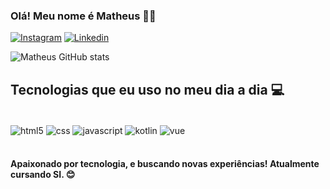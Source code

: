 

### Olá! Meu nome é Matheus 👋🏻

[![Instagram](https://img.shields.io/badge/Instagram-E4405F?style=for-the-badge&logo=instagram&logoColor=white)](https://www.instagram.com/matheusmoura10_/)
[![Linkedin](https://img.shields.io/badge/LinkedIn-0077B5?style=for-the-badge&logo=linkedin&logoColor=white)](https://www.linkedin.com/in/matheus-moura-85688b253/)

![Matheus GitHub stats](https://github-readme-stats.vercel.app/api?username=matheusmouraa10&show_icons=true&theme=dark)

## Tecnologias que eu uso no meu dia a dia 💻

<div style="display: inline_block"> </br>
    <img align="center" alt="html5" src= "https://img.shields.io/badge/HTML5-E34F26?style=for-the-badge&logo=html5&logoColor=white">
    <img align="center" alt="css" src= "https://img.shields.io/badge/CSS3-1572B6?style=for-the-badge&logo=css3&logoColor=white">
    <img align="center" alt="javascript" src= "https://img.shields.io/badge/JavaScript-323330?style=for-the-badge&logo=javascript&logoColor=F7DF1E">
    <img align="center" alt="kotlin" src= "https://img.shields.io/badge/Kotlin-0095D5?&style=for-the-badge&logo=kotlin&logoColor=white">
    <img align="center" alt="vue" src= "https://img.shields.io/badge/Vue.js-35495E?style=for-the-badge&logo=vue.js&logoColor=4FC08D">
</div></br>

#### Apaixonado por tecnologia, e buscando novas experiências! Atualmente cursando SI. 😊
